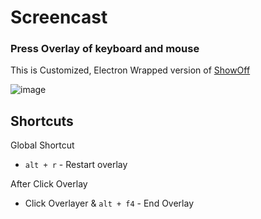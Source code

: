 # Screencast
### Press Overlay of keyboard and mouse

This is Customized, Electron Wrapped version of [ShowOff](https://www.dcmembers.com/skrommel/download/showoff/)

![image](https://user-images.githubusercontent.com/27716524/119119629-53c85300-ba66-11eb-8a17-c1219bdf7f94.png)


## Shortcuts
Global Shortcut
- `alt + r` - Restart overlay

After Click Overlay
- Click Overlayer & `alt + f4` - End Overlay 
